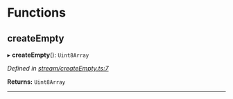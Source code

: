 

# Functions

<a id="createempty"></a>

##  createEmpty

▸ **createEmpty**(): `Uint8Array`

*Defined in [stream/createEmpty.ts:7](https://github.com/polkadot-js/common/blob/7b9ca4a/packages/trie-codec/src/stream/createEmpty.ts#L7)*

**Returns:** `Uint8Array`

___

